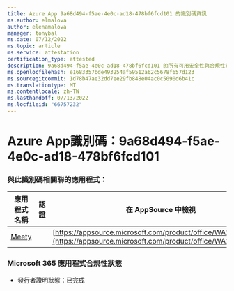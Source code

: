 ```yaml
---
title: Azure App 9a68d494-f5ae-4e0c-ad18-478bf6fcd101 的識別碼資訊
ms.author: elmalova
author: elenamalova
manager: tonybal
ms.date: 07/12/2022
ms.topic: article
ms.service: attestation
certification_type: attested
description: 9a68d494-f5ae-4e0c-ad18-478bf6fcd101 的所有可用安全性與合規性資訊。
ms.openlocfilehash: e1683357bde493254af59512a62c5678f657d123
ms.sourcegitcommit: 1d78b47ae32dd7ee29fb848e04ac0c5090d6b41c
ms.translationtype: MT
ms.contentlocale: zh-TW
ms.lasthandoff: 07/13/2022
ms.locfileid: "66757232"
---
```

# <a name="azure-app-id-9a68d494-f5ae-4e0c-ad18-478bf6fcd101"></a>Azure App識別碼：9a68d494-f5ae-4e0c-ad18-478bf6fcd101


### <a name="apps-associated-with-this-id"></a>與此識別碼相關聯的應用程式：
| **應用程式名稱** | **認證** | **在 AppSource 中檢視** |
|--------------|---------------|-----------------------|
| [Meety](../forward/WA200004258.md) |  | [https://appsource.microsoft.com/product/office/WA200004258](https://appsource.microsoft.com/product/office/WA200004258) |

### <a name="microsoft-365-app-compliance-status"></a>Microsoft 365 應用程式合規性狀態
- 發行者證明狀態：已完成

